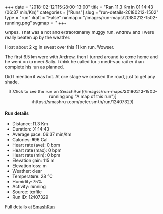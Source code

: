 +++
date = "2018-02-12T15:28:00-13:00"
title = "Ran 11.3 Km in 01:14:43 (06:37 min/Km)"
categories = ["Runs"]
slug = "run-details-20180212-1502"
type = "run"
draft = "False"
runmap = "/images/run-maps/20180212-1502-running.png"
svgmap = '<polyline points="100 19, 88 31, 85 33, 82 38, 78 37, 77 40, 72 39, 68 40, 67 43, 67 43, 68 42, 65 42, 52 52, 47 56, 40 56, 17 55, 2 57, 0 62, 1 72, 4 76, 11 82, 10 81, 6 76, 3 74, 1 72, 1 66, 1 64, 2 57, 8 56, 17 55, 37 56, 44 56, 50 54, 65 42, 68 43, 68 43, 67 43, 67 42, 70 39">'
+++

Gripes. That was a hot and extraordinarily muggy run. Andrew and I were really beaten up by the weather. 

I lost about 2 kg in sweat over this 11 km run. Wowser. 

The first 6.5 km were with Andrew, then I turned around to come home and he went on to meet Sally. I think he called for a medi-vac rather than complete his run as planned. 

Did I mention it was hot. At one stage we crossed the road, just to get any shade. 

<!--more-->

<center>
[![Click to see the run on SmashRun](/images/run-maps/20180212-1502-running.png "A map of this run")](https://smashrun.com/peter.smith/run/12407329)
</center>

#### Run details

* Distance: 11.3 Km
* Duration: 01:14:43
* Average pace: 06:37 min/Km
* Calories: 996 Cal
* Heart rate (ave): 0 bpm
* Heart rate (max): 0 bpm
* Heart rate (min): 0 bpm
* Elevation gain: 115 m
* Elevation loss:  m
* Weather: clear
* Temperature: 28 &deg;C
* Humidity: 75%
* Activity: running
* Source: tcxfile
* Run ID: 12407329

Full details at [SmashRun](https://smashrun.com/peter.smith/run/12407329)